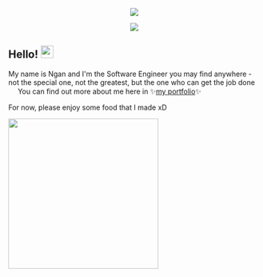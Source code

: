 <p align="center"><img src="https://ntuyetngan.com/public/github/readme-top.png">

<p align="center"><img src="https://ntuyetngan.com/public/github/readme-hello.png" align="center">

## Hello! <img src="https://emojis.slackmojis.com/emojis/images/1536959729/4664/ceiling_parrot.gif" width="25px">

My name is Ngan and I'm the Software Engineer you may find anywhere - not the special one, not the greatest, but the one who can get the job done <img src="https://emojis.slackmojis.com/emojis/images/1597609912/10174/wfh_parrot.gif?1597609912" width="15px">
You can find out more about me here in ✨<a href="https://ntuyetngan.com/" target="_blank">my portfolio</a>✨

For now, please enjoy some food that I made xD

<img src="https://lh3.googleusercontent.com/pw/AM-JKLUOYFhlyppV1uqewMuQ7NupKCcLm8dJZJ0z3V5ohhOTTvfs6FDxDEYxvDp2e_FUqrxy8feIzXR1stiJsqyhfwlidQ3yrgYRqEED9jPqoERoo79zIDjR-myvuWXBFHYCTUdibtYHXhSItZNW4CrlYaNy=w684-h912-no?authuser=0" width="300px">
